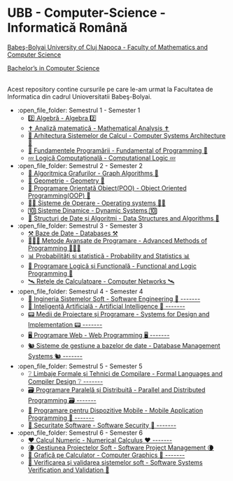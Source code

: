 # UBB - Computer-Science - Informatică Română
<a href="http://www.cs.ubbcluj.ro/en/">
<p> Babeş-Bolyai University of Cluj Napoca - Faculty of Mathematics and Computer Science </p>
<p> Bachelor’s in Computer Science </p>
</a>
<br>
Acest repository contine cursurile pe care le-am urmat la Facultatea de Informatica din cadrul Unioversitatii Babeş-Bolyai.
<br>
<ul>
	<li>:open_file_folder: Semestrul 1 - Semester 1
		<ul>
			<li>
				<a href=""> 
				  2️⃣ Algebră - Algebra 2️⃣ 
				</a>
			</li>
			<li>
				<a href=""> 
				  ✝️ Analiză matematică - Mathematical Analysis ✝️
				</a>
			</li>
			<li>
				<a href=""> 
				  🦖 Arhitectura Sistemelor de Calcul - Computer Systems Architecture 🦖
				</a>
			</li>
			<li>
				<a href=""> 
				  🐍 Fundamentele Programării - Fundamental of Programming 🐍
				</a>
			</li>
			<li>
				<a href=""> 
				  💤 Logică Computațională - Computational Logic 💤
				</a>
			</li>
		</ul>
	</li>
	<li>:open_file_folder: Semestrul 2 - Semester 2
		<ul>
			<li>
				<a href=""> 
				  🔁 Algoritmica Grafurilor - Graph Algorithms 🔁
				</a>
			</li>
			<li>
				<a href=""> 
				  📐 Geometrie - Geometry 📐
				</a>
			</li>
			<li>
				<a href=""> 
				  🚬 Programare Orientată Obiect(POO) - Object Oriented Programming(OOP) 🚬
				</a>
			</li>
			<li>
				<a href=""> 
				  👴🏼 Sisteme de Operare - Operating systems 👴🏼
				</a>
			</li>
			<li>
				<a href=""> 
				  🔟 Sisteme Dinamice - Dynamic Systems 🔟
				</a>
			</li>
			<li>
				<a href=""> 
				  🐘 Structuri de Date și Algoritmi - Data Structures and Algorithms 🐘
				</a>
			</li>
		</ul>
	</li>
	<li>:open_file_folder: Semestrul 3 - Semester 3
		<ul>
			<li>
				<a href=""> 
				  ⚒ Baze de Date - Databases ⚒
				</a>
			</li>
			<li>
				<a href=""> 
				  👩🏼‍💻 Metode Avansate de Programare - Advanced Methods of Programming 👩🏼‍💻
				</a>
			</li>
			<li>
				<a href=""> 
				  📊 Probabilități și statistică - Probability and Statistics 📊
				</a>
			</li>
			<li>
				<a href=""> 
				  🧮 Programare Logică și Funcțională - Functional and Logic Programming 🧮
				</a>
			</li>
			<li>
				<a href=""> 
				  🛰 Rețele de Calculatoare - Computer Networks 🛰
				</a>
			</li>
		</ul>
	</li>
	<li>:open_file_folder: Semestrul 4 - Semester 4
		<ul>
			<li>
				<a href="https://github.com/Alexandru-F1/UBB-ISS-2021"> 
				  🐤 Ingineria Sistemelor Soft - Software Engineering 🐤 -------
				</a> 
			</li>
			<li>
				<a href="https://github.com/Alexandru-F1/UBB-AI-2021"> 
				  👹 Inteligență Artificială - Artificial Intelligence 👹  -------
				</a>
			</li>
			<li>
				<a href="https://github.com/Alexandru-F1/UBB-MPP-2021"> 
				  📟 Medii de Proiectare și Programare  - Systems for Design and Implementation 📟 -------
				</a>
			</li>
			<li>
				<a href="https://github.com/Alexandru-F1/UBB-WEB-2021"> 
				   🖥 Programare Web - Web Programming 🖥 -------
				</a>
			</li>
			<li>
				<a href="https://github.com/Alexandru-F1/UBB-SGBD-2021"> 
				  🐿 Sisteme de gestiune a bazelor de date - Database Management Systems 🐿 -------
				</a>
			</li>
		</ul>
	</li>
	<li>:open_file_folder: Semestrul 5 - Semester 5
		<ul>
			<li>
				<a href="https://github.com/Alexandru-F1/UBB-LFTC-2021"> 
				  ❔ Limbaje Formale și Tehnici de Compilare - Formal Languages and Compiler Design ❔ -------
				</a> 
			</li>
			<li>
				<a href="https://github.com/Alexandru-F1/UBB-PPD-2021"> 
				  🗃 Programare Paralelă și Distribuită - Parallel and Distributed Programming 🗃 -------
				</a>
			</li>
			<li>
				<a href="https://github.com/Alexandru-F1/UBB-MA-2021"> 
				  📱 Programare pentru Dispozitive Mobile - Mobile Application Programming 📱 -------
				</a>
			</li>
			<li>
				<a href="https://github.com/Alexandru-F1/UBB-SS-2021"> 
				  🔐 Securitate Software - Software Security 🔐 -------
				</a>
			</li>
		</ul>
	</li>
	<li>:open_file_folder: Semestrul 6 - Semester 6
		<ul>
			<li>
				<a href="https://github.com/Alexandru-F1/UBB-CN-2022"> 
				  ❤️ Calcul Numeric - Numerical Calculus ❤️ -------
				</a>
			</li>
			<li>
				<a href=""> 
				  🌘 Gestiunea Proiectelor Soft - Software Project Management 🌘
				</a>
			</li>
			<li>
				<a href="https://github.com/Alexandru-F1/UBB-GC-2022"> 
				  🌲 Grafică pe Calculator - Computer Graphics 🌲 -------
				</a>
			</li>
			<li>
				<a href=""> 
				  🦦 Verificarea şi validarea sistemelor soft - Software Systems Verification and Validation 🦦
				</a>
			</li>
		</ul>
	</li>
</ul>

